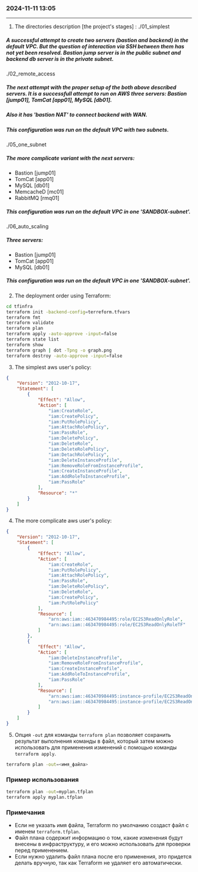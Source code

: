 ### 2024-11-11  13:05
---------------------


1. The directories description [the project's stages] :
./01_simplest
##### A successful attempt to create two servers (bastion and backend) in the default VPC. But the question of interaction via SSH between them has not yet been resolved. Bastion jump server is in the public subnet and backend db server is in the private subnet.

./02_remote_access
##### The next attempt with the proper setup of the both above described servers. It is a successfull attempt to run on AWS three servers: Bastion [jump01], TomCat [app01], MySQL [db01]. 
##### Also it has 'bastion NAT' to connect backend with WAN.
##### This configuration was run on the default VPC with two subnets.

./05_one_subnet
##### The more complicate variant with the next servers:
- Bastion [jump01]
- TomCat [app01]
- MySQL [db01]
- MemcacheD [mc01]
- RabbitMQ [rmq01]
##### This configuration was run on the default VPC in one 'SANDBOX-subnet'.

./06_auto_scaling
##### Three servers:
- Bastion [jump01]
- TomCat [app01]
- MySQL [db01]
##### This configuration was run on the default VPC in one 'SANDBOX-subnet'.


2. The deployment order using Terraform:
```bash
cd tfinfra
terraform init -backend-config=terreform.tfvars
terraform fmt
terraform validate
terraform plan
terraform apply -auto-approve -input=false
terraform state list
terraform show
terraform graph | dot -Tpng -o graph.png
terraform destroy -auto-approve -input=false
```


3. The simplest aws user's policy:
```json
{
	"Version": "2012-10-17",
	"Statement": [
		{
			"Effect": "Allow",
			"Action": [
				"iam:CreateRole",
				"iam:CreatePolicy",
				"iam:PutRolePolicy",
				"iam:AttachRolePolicy",
				"iam:PassRole",
				"iam:DeletePolicy",
				"iam:DeleteRole",
				"iam:DeleteRolePolicy",
				"iam:DetachRolePolicy",
				"iam:DeleteInstanceProfile",
				"iam:RemoveRoleFromInstanceProfile",
				"iam:CreateInstanceProfile",
				"iam:AddRoleToInstanceProfile",
				"iam:PassRole"
			],
			"Resource": "*"
		}
	]
}
```


4. The more complicate aws user's policy:
```json
{
    "Version": "2012-10-17",
    "Statement": [
        {
            "Effect": "Allow",
            "Action": [
                "iam:CreateRole",
                "iam:PutRolePolicy",
                "iam:AttachRolePolicy",
                "iam:PassRole",
                "iam:DeleteRolePolicy",
                "iam:DeleteRole",
                "iam:CreatePolicy",
                "iam:PutRolePolicy"
            ],
            "Resource": [
                "arn:aws:iam::463470984495:role/EC2S3ReadOnlyRole",
                "arn:aws:iam::463470984495:role/EC2S3ReadOnlyRoleTF"
            ]
        },
        {
            "Effect": "Allow",
            "Action": [
                "iam:DeleteInstanceProfile",
                "iam:RemoveRoleFromInstanceProfile",
                "iam:CreateInstanceProfile",
                "iam:AddRoleToInstanceProfile",
                "iam:PassRole"
            ],
            "Resource": [
                "arn:aws:iam::463470984495:instance-profile/EC2S3ReadOnlyProfile",
                "arn:aws:iam::463470984495:instance-profile/EC2S3ReadOnlyProfileTF"
            ]
        }
    ]
}
```


5. Опция `-out` для команды `terraform plan` позволяет сохранить результат выполнения команды в файл, который затем можно использовать для применения изменений с помощью команды `terraform apply`.
```bash
terraform plan -out=<имя_файла>
```

### Пример использования
```bash
terraform plan -out=myplan.tfplan
terraform apply myplan.tfplan
```

### Примечания
- Если не указать имя файла, Terraform по умолчанию создаст файл с именем `terraform.tfplan`.
- Файл плана содержит информацию о том, какие изменения будут внесены в инфраструктуру, и его можно использовать для проверки перед применением.
- Если нужно удалить файл плана после его применения, это придется делать вручную, так как Terraform не удаляет его автоматически.
